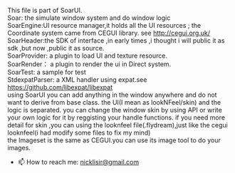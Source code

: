 This file is part of SoarUI.  
Soar: the simulate window system and do window logic   
SoarEngine:UI resource manager,it holds all the UI resources ; the Coordinate system came from CEGUI library. see http://cegui.org.uk/  
SoarHeader:the SDK of interface ,in early times ,i thought i will public it as sdk ,but now ,public it as source.   
SoarProvider: a plugin to load UI and texture resource.  
SoarRender： a plugin to render the ui in Direct system.  
SoarTest: a sample for test  
StdexpatParser: a XML handler using expat.see https://github.com/libexpat/libexpat  
using SoarUI you can add anything in the window anywhere and do not want to derive from base class. the UI(I mean as lookNFeel/skin) and the logic is separated. you can change the window skin by using API or write your own logic for it by reggisting your handle functions. if you need more detail for skin ,you can using the looknfeel file(.flydream),just like the cegui looknfeel(i had modify some files to fix my mind)   
the Imageset is the same as CEGUI.you can use its image tool to do your images.  
- 📫 How to reach me: nicklisir@gmail.com
